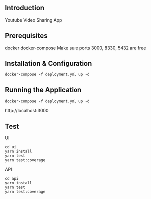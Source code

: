 ## Introduction
Youtube Video Sharing App

## Prerequisites
docker
docker-compose
Make sure ports 3000, 8330, 5432 are free

## Installation & Configuration
```
docker-compose -f deployment.yml up -d
```

## Running the Application
```
docker-compose -f deployment.yml up -d
```

http://localhost:3000

## Test
UI
```
cd ui
yarn install
yarn test
yarn test:coverage
```
API
```
cd api
yarn install
yarn test
yarn test:coverage
```

